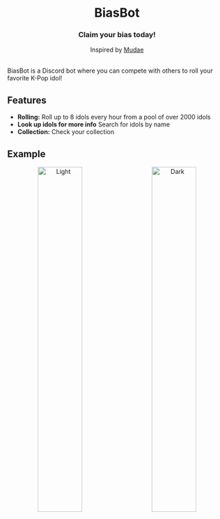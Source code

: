 <div align="center">
  <h1 align="center">BiasBot</h1>
  <h3>Claim your bias today!</h3>
</div>

<div align="center">
  Inspired by 
  <a href="https://top.gg/bot/432610292342587392">Mudae</a>
</div>

<br/>

BiasBot is a Discord bot where you can compete with others to roll your favorite K-Pop idol!

## Features

- **Rolling:**  Roll up to 8 idols every hour from a pool of over 2000 idols
- **Look up idols for more info** Search for idols by name
- **Collection:** Check your collection

## Example
<p align="center">
  <img alt="Light" src="https://github.com/chillwafflez/BiasBot/assets/98506939/2c95ce30-70da-489b-b2e2-49cbb213ac47" width="45%">
&nbsp; &nbsp; &nbsp; &nbsp;
  <img alt="Dark" src="https://github.com/chillwafflez/BiasBot/assets/98506939/01b624c4-c779-4dae-9dd6-cf9519c5ceb6" width="45%">
</p>


